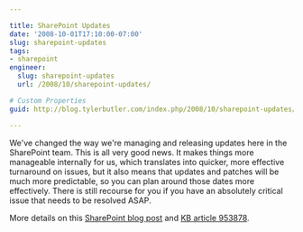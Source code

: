 ```yaml
---

title: SharePoint Updates
date: '2008-10-01T17:10:00-07:00'
slug: sharepoint-updates
tags:
- sharepoint
engineer:
  slug: sharepoint-updates
  url: /2008/10/sharepoint-updates/

# Custom Properties
guid: http://blog.tylerbutler.com/index.php/2008/10/sharepoint-updates/

---
```


We've changed the way we're managing and releasing updates here in the
SharePoint team. This is all very good news. It makes things more manageable
internally for us, which translates into quicker, more effective turnaround on
issues, but it also means that updates and patches will be much more
predictable, so you can plan around those dates more effectively. There is
still recourse for you if you have an absolutely critical issue that needs to
be resolved ASAP.

More details on this [SharePoint blog post][1] and [KB article 953878][2].

   [1]: http://blogs.msdn.com/sharepoint/archive/2008/09/29/announcing-august-cumulative-update-for-office-sharepoint-server-2007-and-windows-sharepoint-services-3-0.aspx
   [2]: http://support.microsoft.com/kb/953878

